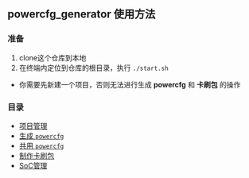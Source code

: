 ## powercfg_generator 使用方法

### 准备
1. clone这个仓库到本地
2. 在终端内定位到仓库的根目录，执行 `./start.sh`
- 你需要先新建一个项目，否则无法进行生成 **powercfg** 和 **卡刷包** 的操作

### 目录
- [项目管理](./project_manage.md)
- [生成 `powercfg`](./generate_powercfg.md)
- [共用 `powercfg`](./do_linkto.md)
- [制作卡刷包](./make_flashable_zip.md)
- [SoC管理](./soc_manage.md)
